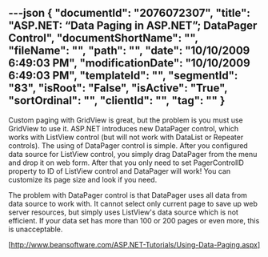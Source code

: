 ---json
{
  "documentId": "2076072307",
  "title": "ASP.NET: “Data Paging in ASP.NET”; DataPager Control",
  "documentShortName": "",
  "fileName": "",
  "path": "",
  "date": "10/10/2009 6:49:03 PM",
  "modificationDate": "10/10/2009 6:49:03 PM",
  "templateId": "",
  "segmentId": "83",
  "isRoot": "False",
  "isActive": "True",
  "sortOrdinal": "",
  "clientId": "",
  "tag": ""
}
---

Custom paging with GridView is great, but the problem is you must use GridView to use it. ASP.NET introduces new DataPager control, which works with ListView control (but will not work with DataList or Repeater controls). The using of DataPager control is simple. After you configured data source for ListView control, you simply drag DataPager from the menu and drop it on web form. After that you only need to set PagerControlID property to ID of ListView control and DataPager will work! You can customize its page size and look if you need.

The problem with DataPager control is that DataPager uses all data from data source to work with. It cannot select only current page to save up web server resources, but simply uses ListView's data source which is not efficient. If your data set has more than 100 or 200 pages or even more, this is unacceptable.

[http://www.beansoftware.com/ASP.NET-Tutorials/Using-Data-Paging.aspx]
